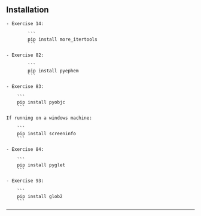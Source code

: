 ## Installation

    - Exercise 14: 
    
            ```
            pip install more_itertools
            ```
    
    - Exercise 82: 
    
            ```
            pip install pyephem
            ```
    
    - Exercise 83: 
    
        ```
        pip install pyobjc
        ```
    
    If running on a windows machine:
    
        ```
        pip install screeninfo
        ```
    
    - Exercise 84:
    
        ```
        pip install pyglet
        ```
    
    - Exercise 93:
    
        ```
        pip install glob2
        ```
---